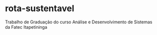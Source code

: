 # rota-sustentavel
Trabalho de Graduação do curso Análise e Desenvolvimento de Sistemas da Fatec Itapetininga
